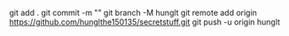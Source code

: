 git add .
git commit -m ""
git branch -M hunglt
git remote add origin https://github.com/hunglthe150135/secretstuff.git
git push -u origin hunglt
